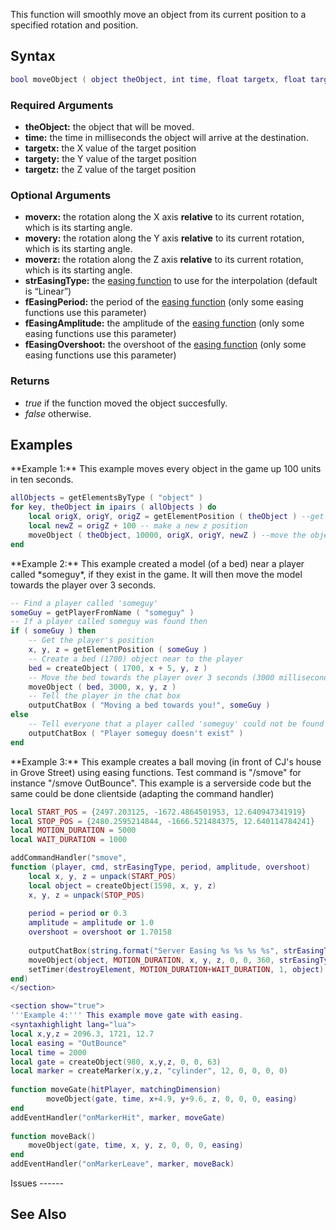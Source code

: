 This function will smoothly move an object from its current position to a specified rotation and position.

Syntax
------

``` lua
bool moveObject ( object theObject, int time, float targetx, float targety, float targetz, [ float moverx, float movery, float moverz, string strEasingType, float fEasingPeriod, float fEasingAmplitude, float fEasingOvershoot ] )
```

### Required Arguments

-   **theObject:** the object that will be moved.
-   **time:** the time in milliseconds the object will arrive at the destination.
-   **targetx:** the X value of the target position
-   **targety:** the Y value of the target position
-   **targetz:** the Z value of the target position

### Optional Arguments

-   **moverx:** the rotation along the X axis **relative** to its current rotation, which is its starting angle.
-   **movery:** the rotation along the Y axis **relative** to its current rotation, which is its starting angle.
-   **moverz:** the rotation along the Z axis **relative** to its current rotation, which is its starting angle.
-   **strEasingType:** the [easing function](/docs/easing.md "wikilink") to use for the interpolation (default is “Linear”)
-   **fEasingPeriod:** the period of the [easing function](/docs/easing.md "wikilink") (only some easing functions use this parameter)
-   **fEasingAmplitude:** the amplitude of the [easing function](/docs/easing.md "wikilink") (only some easing functions use this parameter)
-   **fEasingOvershoot:** the overshoot of the [easing function](/docs/easing.md "wikilink") (only some easing functions use this parameter)

### Returns

-   *true* if the function moved the object succesfully.
-   *false* otherwise.

Examples
--------

<section name="Server" class="server" show="true">
**Example 1:** This example moves every object in the game up 100 units in ten seconds.

``` lua
allObjects = getElementsByType ( "object" )
for key, theObject in ipairs ( allObjects ) do
    local origX, origY, origZ = getElementPosition ( theObject ) --get the origanal position
    local newZ = origZ + 100 -- make a new z position
    moveObject ( theObject, 10000, origX, origY, newZ ) --move the object to this position in 10 seconds.
end
```

</section>
<section name="Server" class="server" show="true">
**Example 2:** This example created a model (of a bed) near a player called *someguy*, if they exist in the game. It will then move the model towards the player over 3 seconds.

``` lua
-- Find a player called 'someguy'
someGuy = getPlayerFromName ( "someguy" )
-- If a player called someguy was found then
if ( someGuy ) then
    -- Get the player's position
    x, y, z = getElementPosition ( someGuy )
    -- Create a bed (1700) object near to the player
    bed = createObject ( 1700, x + 5, y, z )
    -- Move the bed towards the player over 3 seconds (3000 milliseconds)
    moveObject ( bed, 3000, x, y, z )
    -- Tell the player in the chat box
    outputChatBox ( "Moving a bed towards you!", someGuy )
else
    -- Tell everyone that a player called 'someguy' could not be found
    outputChatBox ( "Player someguy doesn't exist" )
end
```

</section>
<section name="Server" class="server" show="true">
**Example 3:** This example creates a ball moving (in front of CJ's house in Grove Street) using easing functions. Test command is "/smove" for instance "/smove OutBounce". This example is a serverside code but the same could be done clientside (adapting the command handler)

``` lua
local START_POS = {2497.203125, -1672.4864501953, 12.640947341919}
local STOP_POS = {2480.2595214844, -1666.521484375, 12.640114784241}
local MOTION_DURATION = 5000
local WAIT_DURATION = 1000

addCommandHandler("smove",
function (player, cmd, strEasingType, period, amplitude, overshoot)
    local x, y, z = unpack(START_POS)
    local object = createObject(1598, x, y, z)
    x, y, z = unpack(STOP_POS)
    
    period = period or 0.3
    amplitude = amplitude or 1.0
    overshoot = overshoot or 1.70158
    
    outputChatBox(string.format("Server Easing %s %s %s %s", strEasingType, tostring(period), tostring(amplitude), tostring(overshoot)))
    moveObject(object, MOTION_DURATION, x, y, z, 0, 0, 360, strEasingType, period, amplitude, overshoot)
    setTimer(destroyElement, MOTION_DURATION+WAIT_DURATION, 1, object)
end)
</section>

<section show="true">
'''Example 4:''' This example move gate with easing.
<syntaxhighlight lang="lua">
local x,y,z = 2096.3, 1721, 12.7
local easing = "OutBounce"
local time = 2000
local gate = createObject(980, x,y,z, 0, 0, 63)
local marker = createMarker(x,y,z, "cylinder", 12, 0, 0, 0, 0)
 
function moveGate(hitPlayer, matchingDimension)
        moveObject(gate, time, x+4.9, y+9.6, z, 0, 0, 0, easing)
end
addEventHandler("onMarkerHit", marker, moveGate)
 
function moveBack()
    moveObject(gate, time, x, y, z, 0, 0, 0, easing)
end
addEventHandler("onMarkerLeave", marker, moveBack)
```

</section>
Issues
------

See Also
--------
